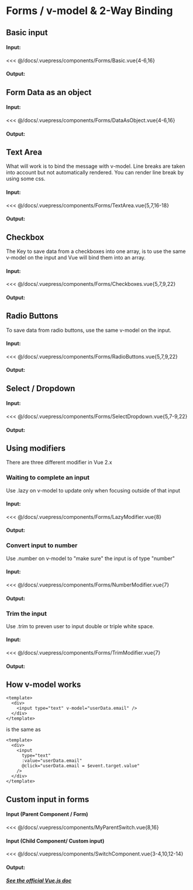 # Forms / v-model & 2-Way Binding

## Basic input

#### Input:

<<< @/docs/.vuepress/components/Forms/Basic.vue{4-6,16}

#### Output:

<Forms-Basic />

## Form Data as an object

#### Input:

<<< @/docs/.vuepress/components/Forms/DataAsObject.vue{4-6,16}

#### Output:

<Forms-DataAsObject />

## Text Area

What will work is to bind the message with v-model.
Line breaks are taken into account but not automatically rendered.
You can render line break by using some css.

#### Input:

<<< @/docs/.vuepress/components/Forms/TextArea.vue{5,7,16-18}

#### Output:

<Forms-TextArea />

## Checkbox

The Key to save data from a checkboxes into one array, is to use the same v-model on the input and Vue will bind them into an array.

#### Input:

<<< @/docs/.vuepress/components/Forms/Checkboxes.vue{5,7,9,22}

#### Output:

<Forms-Checkboxes />

## Radio Buttons

To save data from radio buttons, use the same v-model on the input.

#### Input:

<<< @/docs/.vuepress/components/Forms/RadioButtons.vue{5,7,9,22}

#### Output:

<Forms-RadioButtons />

## Select / Dropdown

#### Input:

<<< @/docs/.vuepress/components/Forms/SelectDropdown.vue{5,7-9,22}

#### Output:

<Forms-SelectDropdown />

## Using modifiers

There are three different modifier in Vue 2.x

### Waiting to complete an input

Use .lazy on v-model to update only when focusing outside of that input

#### Input:

<<< @/docs/.vuepress/components/Forms/LazyModifier.vue{8}

#### Output:

<Forms-LazyModifier />

### Convert input to number

Use .number on v-model to "make sure" the input is of type "number"

#### Input:

<<< @/docs/.vuepress/components/Forms/NumberModifier.vue{7}

#### Output:

<Forms-NumberModifier />

### Trim the input

Use .trim to preven user to input double or triple white space.

#### Input:

<<< @/docs/.vuepress/components/Forms/TrimModifier.vue{7}

#### Output:

<Forms-TrimModifier />

## How v-model works

```vue {3}
<template>
  <div>
    <input type="text" v-model="userData.email" />
  </div>
</template>
```

is the same as

```vue {5-6}
<template>
  <div>
    <input
      type="text"
      :value="userData.email"
      @click="userData.email = $event.target.value"
    />
  </div>
</template>
```

## Custom input in forms

#### Input (Parent Component / Form)

<<< @/docs/.vuepress/components/MyParentSwitch.vue{8,16}

#### Input (Child Component/ Custom input)

<<< @/docs/.vuepress/components/SwitchComponent.vue{3-4,10,12-14}

#### Output:

<myParentSwitch />

##### [See the official Vue.js doc](https://vuejs.org/v2/guide/forms.html)
